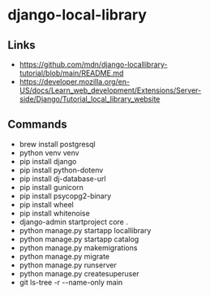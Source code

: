 # django-local-library

## Links
- https://github.com/mdn/django-locallibrary-tutorial/blob/main/README.md
- https://developer.mozilla.org/en-US/docs/Learn_web_development/Extensions/Server-side/Django/Tutorial_local_library_website

## Commands
- brew install postgresql
- python venv venv
- pip install django
- pip install python-dotenv
- pip install dj-database-url
- pip install gunicorn
- pip install psycopg2-binary
- pip install wheel
- pip install whitenoise
- django-admin startproject core .
- python manage.py startapp locallibrary
- python manage.py startapp catalog
- python manage.py makemigrations
- python manage.py migrate
- python manage.py runserver
- python manage.py createsuperuser
- git ls-tree -r --name-only main